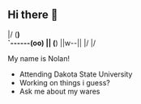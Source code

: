 ## Hi there 👋

\|/          (__)    
     `\------(oo)
       ||    (__)
       ||w--||     \|/
   \|/

My name is Nolan!

- Attending Dakota State University
- Working on things i guess?
- Ask me about my wares
